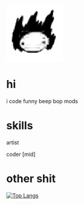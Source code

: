 <img src="nilk.png"/>
<h1>hi</h1>
i code funny beep bop mods

<h1>skills</h1>
artist

coder [mid]

<h1>other shit</h1>

[![Top Langs](https://github-readme-stats.vercel.app/api/top-langs/?username=NickMGC&layout=compact&theme=gruvbox)](https://github.com/anuraghazra/github-readme-stats)
